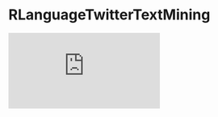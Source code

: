 # RLanguageTwitterTextMining

![enter image description here](http://www.pdf995.com/samples/pdf.pdf)
